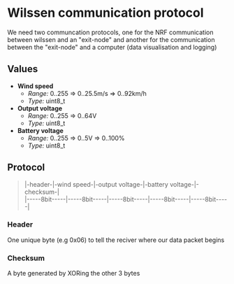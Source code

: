 # Wilssen communication protocol

We need two communcation protocols, one for the NRF communication between wilssen and an "exit-node"
and another for the communication between the "exit-node" and a computer (data visualisation and logging)

## Values

* **Wind speed**
	* *Range:* 0..255 => 0..25.5m/s => 0..92km/h
	* *Type:* uint8_t
* **Output voltage**
	* *Range:* 0..255 => 0..64V
	* *Type:* uint8_t
* **Battery voltage**
	* *Range:* 0..255 => 0..5V => 0..100%
	* *Type:* uint8_t

## Protocol

> |-header-|-wind speed-|-output voltage-|-battery voltage-|-checksum-|  
> |-----8bit-----|-----8bit-----|-----8bit-----|-----8bit-----|-----8bit-----|  

### Header

One unique byte (e.g 0x06) to tell the reciver where our data packet begins

### Checksum

A byte generated by XORing the other 3 bytes
